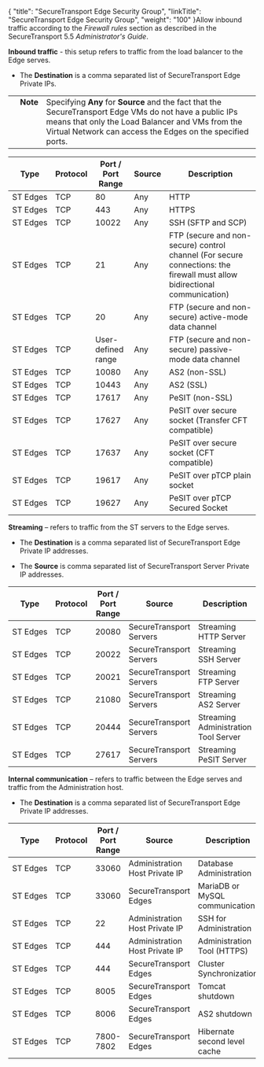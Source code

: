 {
    "title": "SecureTransport Edge Security Group",
    "linkTitle": "SecureTransport Edge Security Group",
    "weight": "100"
}Allow inbound traffic according to the *Firewall rules* section as described in the SecureTransport 5.5 *Administrator's Guide*.

**Inbound traffic** - this setup refers to traffic from the load balancer to the Edge serves.

-   The **Destination** is a comma separated list of SecureTransport Edge Private IPs.

<table cellpadding="0" cellspacing="0">
   <col/>
   <col/>
   <col/>
      <tr>
         <td valign="top">         </td>
         <td valign="top"><span><b>Note</b></span>
         </td>
         <td data-mc-autonum="&lt;b&gt;Note&lt;/b&gt;" valign="top">Specifying <strong>Any</strong> for <strong>Source</strong> and the fact that the SecureTransport Edge VMs do not have a public IPs means that only the Load Balancer and VMs from the Virtual Network can access the Edges on the specified ports.
         </td>
      </tr>
</table>

<table cellspacing="0">
   <col/>
   <col/>
   <col/>
   <col/>
   <col/>
   <thead>
      <tr>
         <th>Type</th>
         <th>Protocol</th>
         <th>Port / Port Range</th>
         <th>Source</th>
         <th>Description</th>
      </tr>
   </thead>
   <tbody>
      <tr>
         <td>ST Edges         </td>
         <td>TCP         </td>
         <td>80         </td>
         <td>Any         </td>
         <td>HTTP         </td>
      </tr>
      <tr>
         <td>ST Edges         </td>
         <td>TCP         </td>
         <td>443         </td>
         <td>Any         </td>
         <td>HTTPS         </td>
      </tr>
      <tr>
         <td>ST Edges         </td>
         <td>TCP         </td>
         <td>10022         </td>
         <td>Any         </td>
         <td>SSH (SFTP and SCP)          </td>
      </tr>
      <tr>
         <td>ST Edges         </td>
         <td>TCP         </td>
         <td>21         </td>
         <td>Any         </td>
         <td>FTP (secure and non-secure) control channel (For secure connections: the firewall must allow bidirectional communication)          </td>
      </tr>
      <tr>
         <td>ST Edges         </td>
         <td>TCP         </td>
         <td>20         </td>
         <td>Any         </td>
         <td>FTP (secure and non-secure) active-mode data channel         </td>
      </tr>
      <tr>
         <td>ST Edges         </td>
         <td>TCP         </td>
         <td>User-defined range         </td>
         <td>Any         </td>
         <td>FTP (secure and non-secure) passive-mode data channel         </td>
      </tr>
      <tr>
         <td>ST Edges         </td>
         <td>TCP         </td>
         <td>10080         </td>
         <td>Any         </td>
         <td>AS2 (non-SSL)         </td>
      </tr>
      <tr>
         <td>ST Edges         </td>
         <td>TCP         </td>
         <td>10443         </td>
         <td>Any         </td>
         <td>AS2 (SSL)         </td>
      </tr>
      <tr>
         <td>ST Edges         </td>
         <td>TCP         </td>
         <td>17617         </td>
         <td>Any         </td>
         <td>PeSIT (non-SSL)         </td>
      </tr>
      <tr>
         <td>ST Edges         </td>
         <td>TCP         </td>
         <td>17627         </td>
         <td>Any         </td>
         <td>PeSIT over secure socket (Transfer CFT compatible)         </td>
      </tr>
      <tr>
         <td>ST Edges         </td>
         <td>TCP         </td>
         <td>17637         </td>
         <td>Any         </td>
         <td>PeSIT over secure socket (CFT compatible)         </td>
      </tr>
      <tr>
         <td>ST Edges         </td>
         <td>TCP         </td>
         <td>19617         </td>
         <td>Any         </td>
         <td>PeSIT over pTCP plain socket         </td>
      </tr>
      <tr>
         <td>ST Edges         </td>
         <td>TCP         </td>
         <td>19627         </td>
         <td>Any         </td>
         <td>PeSIT over pTCP Secured Socket         </td>
      </tr>
   </tbody>
</table>

**Streaming** – refers to traffic from the ST servers to the Edge serves.

-   The **Destination** is a comma separated list of SecureTransport Edge Private IP addresses.
-   The **Source** is comma separated list of SecureTransport Server Private IP addresses.

<table cellspacing="0">
   <col/>
   <col/>
   <col/>
   <col/>
   <col/>
   <thead>
      <tr>
         <th>Type</th>
         <th>Protocol</th>
         <th>Port / Port Range</th>
         <th>Source</th>
         <th>Description</th>
      </tr>
   </thead>
   <tbody>
      <tr>
         <td>ST Edges         </td>
         <td>TCP         </td>
         <td>20080         </td>
         <td>SecureTransport Servers         </td>
         <td>Streaming HTTP Server         </td>
      </tr>
      <tr>
         <td>ST Edges         </td>
         <td>TCP         </td>
         <td>20022         </td>
         <td>SecureTransport Servers         </td>
         <td>Streaming SSH Server         </td>
      </tr>
      <tr>
         <td>ST Edges         </td>
         <td>TCP         </td>
         <td>20021         </td>
         <td>SecureTransport Servers         </td>
         <td>Streaming FTP Server         </td>
      </tr>
      <tr>
         <td>ST Edges         </td>
         <td>TCP         </td>
         <td>21080         </td>
         <td>SecureTransport Servers         </td>
         <td>Streaming AS2 Server         </td>
      </tr>
      <tr>
         <td>ST Edges         </td>
         <td>TCP         </td>
         <td>20444         </td>
         <td>SecureTransport Servers         </td>
         <td>Streaming Administration Tool Server         </td>
      </tr>
      <tr>
         <td>ST Edges         </td>
         <td>TCP         </td>
         <td>27617         </td>
         <td>SecureTransport Servers         </td>
         <td>Streaming PeSIT Server         </td>
      </tr>
   </tbody>
</table>

**Internal communication** – refers to traffic between the Edge serves and traffic from the Administration host.

-   The **Destination** is a comma separated list of SecureTransport Edge Private IP addresses.

<table cellspacing="0">
   <col/>
   <col/>
   <col/>
   <col/>
   <col/>
   <thead>
      <tr>
         <th>Type</th>
         <th>Protocol</th>
         <th>Port / Port Range</th>
         <th>Source</th>
         <th>Description</th>
      </tr>
   </thead>
   <tbody>
      <tr>
         <td>ST Edges         </td>
         <td>TCP         </td>
         <td>33060         </td>
         <td>Administration Host Private IP         </td>
         <td>Database Administration         </td>
      </tr>
      <tr>
         <td>ST Edges         </td>
         <td>TCP         </td>
         <td>33060         </td>
         <td>SecureTransport Edges         </td>
         <td>MariaDB or MySQL communication         </td>
      </tr>
      <tr>
         <td>ST Edges         </td>
         <td>TCP         </td>
         <td>22         </td>
         <td>Administration Host Private IP         </td>
         <td>SSH for Administration         </td>
      </tr>
      <tr>
         <td>ST Edges         </td>
         <td>TCP         </td>
         <td>444         </td>
         <td>Administration Host Private IP         </td>
         <td>Administration Tool (HTTPS)         </td>
      </tr>
      <tr>
         <td>ST Edges         </td>
         <td>TCP         </td>
         <td>444         </td>
         <td>SecureTransport Edges         </td>
         <td>Cluster Synchronization         </td>
      </tr>
      <tr>
         <td>ST Edges         </td>
         <td>TCP         </td>
         <td>8005         </td>
         <td>SecureTransport Edges         </td>
         <td>Tomcat shutdown         </td>
      </tr>
      <tr>
         <td>ST Edges         </td>
         <td>TCP         </td>
         <td>8006         </td>
         <td>SecureTransport Edges         </td>
         <td>AS2 shutdown         </td>
      </tr>
      <tr>
         <td>ST Edges         </td>
         <td>TCP         </td>
         <td>7800-7802         </td>
         <td>SecureTransport Edges         </td>
         <td>Hibernate second level cache         </td>
      </tr>
   </tbody>
</table>

 
